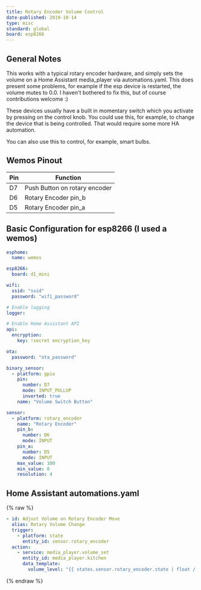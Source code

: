 ```yaml
---
title: Rotary Encoder Volume Control
date-published: 2019-10-14
type: misc
standard: global
board: esp8266
---
```


## General Notes

This works with a typical rotary encoder hardware, and simply sets the volume on a Home Assistant media_player via automations.yaml. This does present some problems, for example if the esp device is restarted, the volume mutes to 0.0. I haven't bothered to fix this, but of course contributions welcome :)

These devices usually have a built in momentary switch which you activate by pressing on the control knob. You could use this, for example, to change the device that is being controlled. That would require some more HA automation.

You can also use this to control, for example, smart bulbs.

## Wemos Pinout

| Pin | Function                      |
| --- | ----------------------------- |
| D7  | Push Button on rotary encoder |
| D6  | Rotary Encoder pin_b          |
| D5  | Rotary Encoder pin_a          |

## Basic Configuration for esp8266 (I used a wemos)

```yaml
esphome:
  name: wemos

esp8266:
  board: d1_mini

wifi:
  ssid: "ssid"
  password: "wifi_password"

# Enable logging
logger:

# Enable Home Assistant API
api:
  encryption:
    key: !secret encryption_key

ota:
  password: "ota_password"

binary_sensor:
  - platform: gpio
    pin:
      number: D7
      mode: INPUT_PULLUP
      inverted: true
    name: "Volume Switch Button"

sensor:
  - platform: rotary_encoder
    name: "Rotary Encoder"
    pin_b:
      number: D6
      mode: INPUT
    pin_a:
      number: D5
      mode: INPUT
    max_value: 100
    min_value: 0
    resolution: 4
```

## Home Assistant automations.yaml

{% raw %}

```yaml
- id: Adjust Volume on Rotary Encoder Move
  alias: Rotary Volume Change
  trigger:
    - platform: state
      entity_id: sensor.rotary_encoder
  action:
    - service: media_player.volume_set
      entity_id: media_player.kitchen
      data_template:
        volume_level: "{{ states.sensor.rotary_encoder.state | float / 100 }}"
```

{% endraw %}

